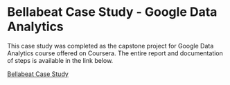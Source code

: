# Bellabeat Case Study - Google Data Analytics
This case study was completed as the capstone project for Google Data Analytics course offered on Coursera. The entire report and documentation of steps is available in the link below.

[Bellabeat Case Study](https://2387ffe3ade64e1a8c6bcca0257b8ef5.app.rstudio.cloud/file_show?path=%2Fcloud%2Fproject%2FBellabeat-Analysis.html)
